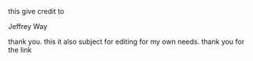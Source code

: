 this give credit to 

Jeffrey Way


thank you. this it also subject for editing for my own needs. thank you for the link
